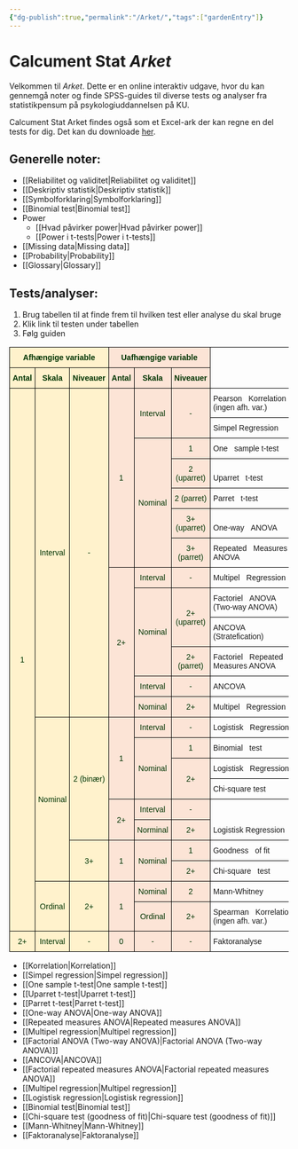 ```yaml
---
{"dg-publish":true,"permalink":"/Arket/","tags":["gardenEntry"]}
---
```


# Calcument Stat *Arket*
Velkommen til *Arket*. Dette er en online interaktiv udgave, hvor du kan gennemgå noter og finde SPSS-guides til diverse tests og analyser fra statistikpensum på psykologiuddannelsen på KU.

Calcument Stat Arket findes også som et Excel-ark der kan regne en del tests for dig. Det kan du downloade [her](https://www.github.com/Fred-Bred/Arket).

## Generelle noter:
- [[Reliabilitet og validitet\|Reliabilitet og validitet]]
- [[Deskriptiv statistik\|Deskriptiv statistik]]
- [[Symbolforklaring\|Symbolforklaring]]
- [[Binomial test\|Binomial test]]
- Power
	- [[Hvad påvirker power\|Hvad påvirker power]]
	- [[Power i t-tests\|Power i t-tests]]
- [[Missing data\|Missing data]]
- [[Probability\|Probability]]
- [[Glossary\|Glossary]]

## Tests/analyser:
1. Brug tabellen til at finde frem til hvilken test eller analyse du skal bruge
2. Klik link til testen under tabellen
3. Følg guiden

<style type="text/css">
.tg  {border-collapse:collapse;border-spacing:0;}
.tg td{border-color:black;border-style:solid;border-width:1px;font-family:Arial, sans-serif;font-size:14px;
  overflow:hidden;padding:10px 5px;word-break:normal;}
.tg th{border-color:black;border-style:solid;border-width:1px;font-family:Arial, sans-serif;font-size:14px;
  font-weight:normal;overflow:hidden;padding:10px 5px;word-break:normal;}
.tg .tg-1esv{background-color:#FFF2CC;color:#030;text-align:center;vertical-align:middle}
.tg .tg-baqh{text-align:center;vertical-align:top}
.tg .tg-cdrx{background-color:#FCE4D6;color:#030;text-align:center;vertical-align:middle}
.tg .tg-ysma{background-color:#FFF2CC;color:#030;font-weight:bold;text-align:center;vertical-align:middle}
.tg .tg-ntn8{background-color:#FCE4D6;color:#030;font-weight:bold;text-align:center;vertical-align:middle}
.tg .tg-7zrl{text-align:left;vertical-align:bottom}
</style>
<table class="tg"><thead>
  <tr>
    <th class="tg-ysma" colspan="3">Afhængige variable</th>
    <th class="tg-ntn8" colspan="3">Uafhængige variable</th>
    <th class="tg-baqh" colspan="2" rowspan="2">  <br> </th>
  </tr>
  <tr>
    <th class="tg-ysma">Antal</th>
    <th class="tg-ysma">Skala</th>
    <th class="tg-ysma">Niveauer</th>
    <th class="tg-ntn8">Antal</th>
    <th class="tg-ntn8">Skala</th>
    <th class="tg-ntn8">Niveauer</th>
  </tr></thead>
<tbody>
  <tr>
    <td class="tg-1esv" rowspan="23">1</td>
    <td class="tg-1esv" rowspan="13">Interval</td>
    <td class="tg-1esv" rowspan="13">-</td>
    <td class="tg-cdrx" rowspan="7">1</td>
    <td class="tg-cdrx" rowspan="2">Interval</td>
    <td class="tg-cdrx" rowspan="2">-</td>
    <td class="tg-7zrl" colspan="2">Pearson&nbsp;&nbsp;&nbsp;Korrelation (ingen afh. var.)</td>
  </tr>
  <tr>
    <td class="tg-7zrl" colspan="2">Simpel Regression</td>
  </tr>
  <tr>
    <td class="tg-cdrx" rowspan="5">Nominal</td>
    <td class="tg-cdrx">1</td>
    <td class="tg-7zrl" colspan="2">One&nbsp;&nbsp;&nbsp;sample t-test</td>
  </tr>
  <tr>
    <td class="tg-cdrx">2 (uparret)</td>
    <td class="tg-7zrl" colspan="2">Uparret&nbsp;&nbsp;&nbsp;t-test</td>
  </tr>
  <tr>
    <td class="tg-cdrx">2 (parret)</td>
    <td class="tg-7zrl" colspan="2">Parret&nbsp;&nbsp;&nbsp;t-test</td>
  </tr>
  <tr>
    <td class="tg-cdrx">3+ (uparret)</td>
    <td class="tg-7zrl" colspan="2">One-way&nbsp;&nbsp;&nbsp;ANOVA</td>
  </tr>
  <tr>
    <td class="tg-cdrx">3+ (parret)</td>
    <td class="tg-7zrl" colspan="2">Repeated&nbsp;&nbsp;&nbsp;Measures ANOVA</td>
  </tr>
  <tr>
    <td class="tg-cdrx" rowspan="6">2+</td>
    <td class="tg-cdrx">Interval</td>
    <td class="tg-cdrx">-</td>
    <td class="tg-7zrl" colspan="2">Multipel&nbsp;&nbsp;&nbsp;Regression</td>
  </tr>
  <tr>
    <td class="tg-cdrx" rowspan="3">Nominal</td>
    <td class="tg-cdrx" rowspan="2">2+ (uparret)</td>
    <td class="tg-7zrl" colspan="2">Factoriel&nbsp;&nbsp;&nbsp;ANOVA (Two-way ANOVA)</td>
  </tr>
  <tr>
    <td class="tg-7zrl" colspan="2">ANCOVA (Stratefication)</td>
  </tr>
  <tr>
    <td class="tg-cdrx">2+ (parret)</td>
    <td class="tg-7zrl" colspan="2">Factoriel&nbsp;&nbsp;&nbsp;Repeated Measures ANOVA</td>
  </tr>
  <tr>
    <td class="tg-cdrx">Interval</td>
    <td class="tg-cdrx">-</td>
    <td class="tg-7zrl" colspan="2">ANCOVA</td>
  </tr>
  <tr>
    <td class="tg-cdrx">Nominal</td>
    <td class="tg-cdrx">2+</td>
    <td class="tg-7zrl" colspan="2">Multipel&nbsp;&nbsp;&nbsp;Regression</td>
  </tr>
  <tr>
    <td class="tg-1esv" rowspan="8">Nominal</td>
    <td class="tg-1esv" rowspan="6">2 (binær)</td>
    <td class="tg-cdrx" rowspan="4">1</td>
    <td class="tg-cdrx">Interval</td>
    <td class="tg-cdrx">-</td>
    <td class="tg-7zrl" colspan="2">Logistisk&nbsp;&nbsp;&nbsp;Regression</td>
  </tr>
  <tr>
    <td class="tg-cdrx" rowspan="3">Nominal</td>
    <td class="tg-cdrx">1</td>
    <td class="tg-7zrl" colspan="2">Binomial&nbsp;&nbsp;&nbsp;test</td>
  </tr>
  <tr>
    <td class="tg-cdrx" rowspan="2">2+</td>
    <td class="tg-7zrl" colspan="2">Logistisk&nbsp;&nbsp;&nbsp;Regression</td>
  </tr>
  <tr>
    <td class="tg-7zrl" colspan="2">Chi-square test</td>
  </tr>
  <tr>
    <td class="tg-cdrx" rowspan="2">2+</td>
    <td class="tg-cdrx">Interval</td>
    <td class="tg-cdrx">-</td>
    <td class="tg-7zrl" colspan="2" rowspan="2">Logistisk Regression</td>
  </tr>
  <tr>
    <td class="tg-cdrx">Norminal</td>
    <td class="tg-cdrx">2+</td>
  </tr>
  <tr>
    <td class="tg-1esv" rowspan="2">3+</td>
    <td class="tg-cdrx" rowspan="2">1</td>
    <td class="tg-cdrx" rowspan="2">Nominal</td>
    <td class="tg-cdrx">1</td>
    <td class="tg-7zrl" colspan="2">Goodness&nbsp;&nbsp;&nbsp;of fit</td>
  </tr>
  <tr>
    <td class="tg-cdrx">2+</td>
    <td class="tg-7zrl" colspan="2">Chi-square&nbsp;&nbsp;&nbsp;test</td>
  </tr>
  <tr>
    <td class="tg-1esv" rowspan="2">Ordinal</td>
    <td class="tg-1esv" rowspan="2">2+</td>
    <td class="tg-cdrx" rowspan="2">1</td>
    <td class="tg-cdrx">Nominal</td>
    <td class="tg-cdrx">2</td>
    <td class="tg-7zrl" colspan="2">Mann-Whitney</td>
  </tr>
  <tr>
    <td class="tg-cdrx">Ordinal</td>
    <td class="tg-cdrx">2+</td>
    <td class="tg-7zrl" colspan="2">Spearman&nbsp;&nbsp;&nbsp;Korrelation (ingen afh. var.)</td>
  </tr>
  <tr>
    <td class="tg-1esv">2+</td>
    <td class="tg-1esv">Interval</td>
    <td class="tg-1esv">-</td>
    <td class="tg-cdrx">0</td>
    <td class="tg-cdrx">-</td>
    <td class="tg-cdrx">-</td>
    <td class="tg-7zrl" colspan="2">Faktoranalyse</td>
  </tr>
</tbody></table>


- [[Korrelation\|Korrelation]]
- [[Simpel regression\|Simpel regression]]
- [[One sample t-test\|One sample t-test]]
- [[Uparret t-test\|Uparret t-test]]
- [[Parret t-test\|Parret t-test]]
- [[One-way ANOVA\|One-way ANOVA]]
- [[Repeated measures ANOVA\|Repeated measures ANOVA]]
- [[Multipel regression\|Multipel regression]]
- [[Factorial ANOVA (Two-way ANOVA)\|Factorial ANOVA (Two-way ANOVA)]]
- [[ANCOVA\|ANCOVA]]
- [[Factorial repeated measures ANOVA\|Factorial repeated measures ANOVA]]
- [[Multipel regression\|Multipel regression]]
- [[Logistisk regression\|Logistisk regression]]
- [[Binomial test\|Binomial test]]
- [[Chi-square test (goodness of fit)\|Chi-square test (goodness of fit)]]
- [[Mann-Whitney\|Mann-Whitney]]
- [[Faktoranalyse\|Faktoranalyse]]